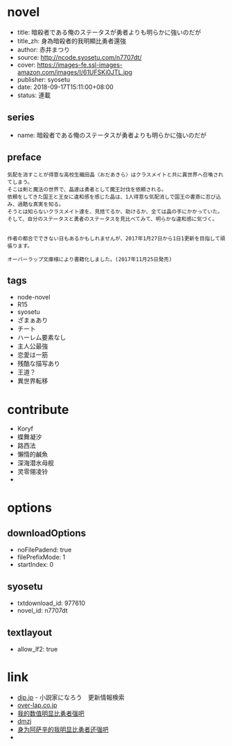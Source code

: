 # novel

- title: 暗殺者である俺のステータスが勇者よりも明らかに強いのだが
- title_zh: 身為暗殺者的我明顯比勇者還強
- author: 赤井まつり
- source: http://ncode.syosetu.com/n7707dt/
- cover: https://images-fe.ssl-images-amazon.com/images/I/61UFSKi0JTL.jpg
- publisher: syosetu
- date: 2018-09-17T15:11:00+08:00
- status: 連載

## series

- name: 暗殺者である俺のステータスが勇者よりも明らかに強いのだが

## preface


```
気配を消すことが得意な高校生織田晶〈おだあきら〉はクラスメイトと共に異世界へ召喚されてしまう。
そこは剣と魔法の世界で、晶達は勇者として魔王討伐を依頼される。
依頼をしてきた国王と王女に違和感を感じた晶は、1人得意な気配消しで国王の書斎に忍び込み、過酷な真実を知る。
そうとは知らないクラスメイト達を、見捨てるか、助けるか、全ては晶の手にかかっていた。
そして、自分のステータスと勇者のステータスを見比べてみて、明らかな違和感に気づく。


作者の都合でできない日もあるかもしれませんが、2017年1月27日から1日1更新を目指して頑張ります。

オーバーラップ文庫様により書籍化しました。(2017年11月25日発売)
```

## tags

- node-novel
- R15
- syosetu
- ざまぁあり
- チート
- ハーレム要素なし
- 主人公最強
- 恋愛は一筋
- 残酷な描写あり
- 王道？
- 異世界転移

# contribute

- Koryf
- 蝶舞凝汐
- 路西法
- 懶惰的鹹魚
- 深海潜水母舰
- 灵零翎凌铃
- 

# options

## downloadOptions

- noFilePadend: true
- filePrefixMode: 1
- startIndex: 0

## syosetu

- txtdownload_id: 977610
- novel_id: n7707dt

## textlayout

- allow_lf2: true

# link

- [dip.jp](https://narou.nar.jp/search.php?text=n7707dt&novel=all&genre=all&new_genre=all&length=0&down=0&up=100) - 小説家になろう　更新情報検索
- [over-lap.co.jp](https://over-lap.co.jp/Form/Product/ProductDetail.aspx?shop=0&pid=ZG0022&vid=&cat=CGS&swrd=)
- [我的数值明显比勇者强吧](https://tieba.baidu.com/f?kw=%E6%88%91%E7%9A%84%E6%95%B0%E5%80%BC%E6%98%8E%E6%98%BE%E6%AF%94%E5%8B%87%E8%80%85%E5%BC%BA&ie=utf-8&tp=0 "我的数值明显比勇者强")
- [dmzj](https://manhua.dmzj.com/shenweianshazhedewomingxianbiyongzhehaiqiang/)
- [身为阿萨辛的我明显比勇者还强吧](https://tieba.baidu.com/f?kw=%E8%BA%AB%E4%B8%BA%E9%98%BF%E8%90%A8%E8%BE%9B%E7%9A%84%E6%88%91%E6%98%8E%E6%98%BE%E6%AF%94%E5%8B%87%E8%80%85%E8%BF%98%E5%BC%BA&ie=utf-8&tp=0 "身为阿萨辛的我明显比勇者还强")
- 

